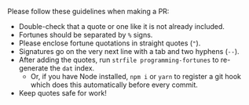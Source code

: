 Please follow these guidelines when making a PR:

* Double-check that a quote or one like it is not already included.
* Fortunes should be separated by `%` signs.
* Please enclose fortune quotations in straight quotes (`"`).
* Signatures go on the very next line with a tab and two hyphens (`--`).
* After adding the quotes, run `strfile programming-fortunes` to re-generate the `dat` index.
	* Or, if you have Node installed, `npm i` or `yarn` to register a git hook which does this automatically before every commit.
* Keep quotes safe for work!
